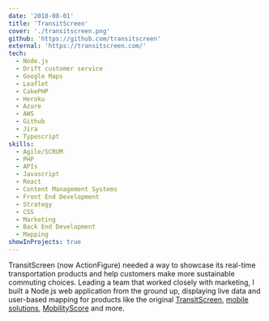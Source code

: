 ```yaml
---
date: '2018-08-01'
title: 'TransitScreen'
cover: './transitscreen.png'
github: 'https://github.com/transitscreen'
external: 'https://transitscreen.com/'
tech:
  - Node.js
  - Drift customer service
  - Google Maps
  - Leaflet
  - CakePHP
  - Heroku
  - Azure
  - AWS
  - Github
  - Jira
  - Typescript
skills:
  - Agile/SCRUM
  - PHP
  - APIs
  - Javascript
  - React
  - Content Management Systems
  - Front End Development
  - Strategy
  - CSS
  - Marketing
  - Back End Development
  - Mapping
showInProjects: true
---
```


TransitScreen (now ActionFigure) needed a way to showcase its real-time transportation products and help customers make more sustainable commuting choices. Leading a team that worked closely with marketing, I built a Node.js web application from the ground up, displaying live data and user-based mapping for products like the original [TransitScreen](https://actionfigure.ai/screen/), [mobile solutions](https://actionfigure.ai/mobile/), [MobilityScore](https://actionfigure.ai/mobilityscore/) and more.
